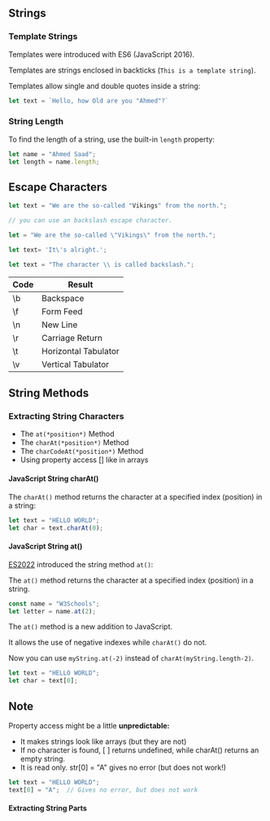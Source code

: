 ## Strings

### Template Strings

Templates were introduced with ES6 (JavaScript 2016).

Templates are strings enclosed in backticks (`This is a template string`).

Templates allow single and double quotes inside a string:

```js
let text = `Hello, how Old are you "Ahmed"?`
```

### String Length 

To find the length of a string, use the built-in `length` property:

```js
let name = "Ahmed Saad";
let length = name.length;
```

## Escape Characters

```js
let text = "We are the so-called "Vikings" from the north.";

// you can use an backslash escape character.

let = "We are the so-called \"Vikings\" from the north.";

let text= 'It\'s alright.';

let text = "The character \\ is called backslash.";
```



| **Code** | **Result**           |
| -------- | -------------------- |
| \b       | Backspace            |
| \f       | Form Feed            |
| \n       | New Line             |
| \r       | Carriage Return      |
| \t       | Horizontal Tabulator |
| \v       | Vertical Tabulator   |



## String Methods

### Extracting String Characters

- The `at(*position*)` Method
- The `charAt(*position*)` Method
- The `charCodeAt(*position*)` Method
- Using property access [] like in arrays

#### JavaScript String charAt()

The `charAt()` method returns the character at a specified index (position) in a string:

```js
let text = "HELLO WORLD";
let char = text.charAt(0);
```

#### JavaScript String at()

[ES2022](https://www.w3schools.com/js/js_2022.asp) introduced the string method `at()`:

The `at()` method returns the character at a specified index (position) in a string.

```js
const name = "W3Schools";
let letter = name.at(2); 
```

The `at()` method is a new addition to JavaScript.

It allows the use of negative indexes while `charAt()` do not.

Now you can use `myString.at(-2)` instead of `charAt(myString.length-2)`.

```js
let text = "HELLO WORLD";
let char = text[0];
```

## Note

Property access might be a little **unpredictable:**

- It makes strings look like arrays (but they are not)
- If no character is found, [ ] returns undefined, while charAt() returns an empty string.
- It is read only. str[0] = "A" gives no error (but does not work!)

```js
let text = "HELLO WORLD";
text[0] = "A";  // Gives no error, but does not work
```

#### Extracting String Parts
